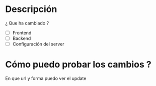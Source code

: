 # Descripción

¿ Que ha cambiado ?

- [ ] Frontend
- [ ] Backend
- [ ] Configuración del server

# Cómo puedo probar los cambios ?

En que url y forma puedo ver el update 
